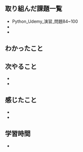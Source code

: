 ## 取り組んだ課題一覧  
- Python_Udemy_演習_問題84~100
- 
- 

## わかったこと


## 次やること
- 
- 

## 感じたこと
- 
- 

## 学習時間
- 
